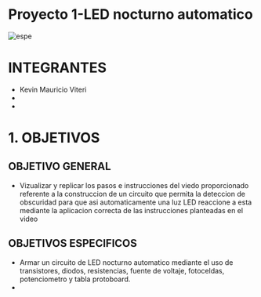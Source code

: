 # Proyecto 1-LED nocturno automatico
![espe](https://user-images.githubusercontent.com/117187676/204173965-f5741989-1012-4150-a4ec-1722212ee733.png)
# INTEGRANTES
* Kevin Mauricio Viteri
* 
* 
# 1. OBJETIVOS
## OBJETIVO GENERAL
* Vizualizar y replicar los pasos e instrucciones del viedo proporcionado referente a la construccion de un circuito que permita la deteccion de obscuridad para que asi automaticamente una luz LED reaccione a esta mediante la aplicacion correcta de las instrucciones planteadas en el video 
## OBJETIVOS ESPECIFICOS
* Armar un circuito de LED nocturno automatico mediante el uso de transistores, diodos, resistencias, fuente de voltaje, fotoceldas, potenciometro y tabla protoboard.
* 

